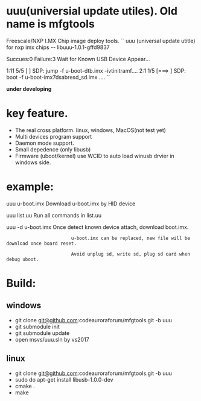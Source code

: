 # uuu(universial update utiles). Old name is mfgtools 
Freescale/NXP I.MX Chip image deploy tools.
``
uuu (universal update utitle) for nxp imx chips -- libuuu-1.0.1-gffd9837

Succues:0       Failure:3               Wait for Known USB Device Appear...

1:11     5/5 [                                        ] SDP: jump -f u-boot-dtb.imx -ivtinitramf....
2:1      1/5 [===>                                    ] SDP: boot -f u-boot-imx7dsabresd_sd.imx ....
``

**under developing**

# key feature. 
 - The real cross platform. linux, windows, MacOS(not test yet)
 - Multi devices program support
 - Daemon mode support.
 - Small depedence (only libusb)
 - Firmware (uboot/kernel) use WCID to auto load winusb drvier in windows side.

# example:
  uuu u-boot.imx            Download u-boot.imx by HID device
  
  uuu list.uu               Run all commands in list.uu
  
  uuu -d u-boot.imx         Once detect known device attach, download boot.imx. 
                            
                            u-boot.imx can be replaced, new file will be download once board reset.
                            
                            Avoid unplug sd, write sd, plug sd card when debug uboot.

# Build:

## windows
- git clone git@github.com:codeauroraforum/mfgtools.git -b uuu
- git submodule init
- git submodule update
- open msvs/uuu.sln by vs2017

## linux
- git clone git@github.com:codeauroraforum/mfgtools.git -b uuu
- sudo do apt-get install libusb-1.0.0-dev
- cmake .
- make

